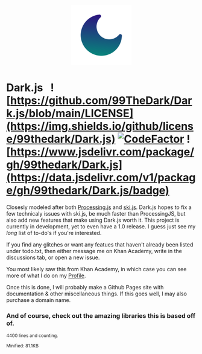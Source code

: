 <div align="center">
    <img src="https://raw.githubusercontent.com/99TheDark/Dark.js/main/images/icon.png" alt="Dark.js Icon" height="160px" />
</div>

# Dark.js&nbsp;&nbsp;&nbsp;![https://github.com/99TheDark/Dark.js/blob/main/LICENSE](https://img.shields.io/github/license/99thedark/Dark.js) [![CodeFactor](https://www.codefactor.io/repository/github/99thedark/dark.js/badge)](https://www.codefactor.io/repository/github/99thedark/dark.js) ![https://www.jsdelivr.com/package/gh/99thedark/Dark.js](https://data.jsdelivr.com/v1/package/gh/99thedark/Dark.js/badge)

Closesly modeled after both [Processing.js](https://github.com/processing-js/processing-js) and [ski.js](https://github.com/thelegendski/ski.js/).
Dark.js hopes to fix a few technicaly issues with ski.js, be much faster than ProcessingJS, but also add new features that make using Dark.js worth it.
This project is currently in development, yet to even have a 1.0 release. I guess just see my _long_ list of to-do's if you're interested.

If you find any glitches or want any featues that haven't already been listed under todo.txt, then either message me on Khan Academy, write in the discussions tab, or open a new issue.

You most likely saw this from Khan Academy, in which case you can see more of what I do on my [Profile](https://www.khanacademy.org/profile/kaid_1007444411542956194078854/projects).

Once this is done, I will probably make a Github Pages site with documentation & other miscellaneous things. If this goes well, I may also purchase a domain name.

### And of course, check out the amazing libraries this is based off of.

<sup>4400 lines and counting.</sup><br>
<sub>Minified: 81.1KB</sub>
